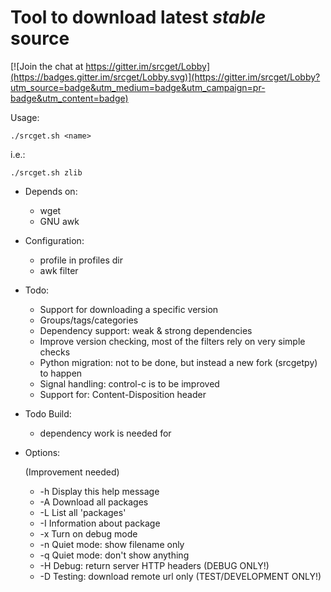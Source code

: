 # Tool to download latest *stable* source

[![Join the chat at https://gitter.im/srcget/Lobby](https://badges.gitter.im/srcget/Lobby.svg)](https://gitter.im/srcget/Lobby?utm_source=badge&utm_medium=badge&utm_campaign=pr-badge&utm_content=badge)

Usage:

    ./srcget.sh <name>

i.e.:

    ./srcget.sh zlib

* Depends on:

  - wget
  - GNU awk

* Configuration:

  - profile in profiles dir
  - awk filter

* Todo:

  - Support for downloading a specific version
  - Groups/tags/categories
  - Dependency support: weak & strong dependencies
  - Improve version checking, most of the filters rely on very simple checks
  - Python migration: not to be done, but instead a new fork (srcgetpy) to happen
  - Signal handling: control-c is to be improved
  - Support for: Content-Disposition header 

* Todo Build:

  - dependency work is needed for 

* Options:

  (Improvement needed)

   - -h  Display this help message
   - -A  Download all packages
   - -L  List all 'packages'
   - -I  Information about package
   - -x  Turn on debug mode
   - -n  Quiet mode: show filename only
   - -q  Quiet mode: don't show anything
   - -H  Debug: return server HTTP headers (DEBUG ONLY!)
   - -D  Testing: download remote url only (TEST/DEVELOPMENT ONLY!)

